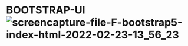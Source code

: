 # BOOTSTRAP-UI![screencapture-file-F-bootstrap5-index-html-2022-02-23-13_56_23](https://user-images.githubusercontent.com/98349743/156320303-0aebd038-765d-47c6-980b-ae72898b149b.png)
